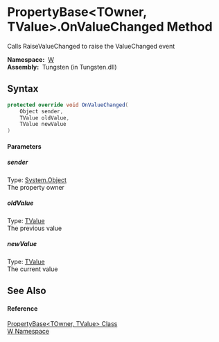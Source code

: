 PropertyBase&lt;TOwner, TValue>.OnValueChanged Method
=====================================================
   Calls RaiseValueChanged to raise the ValueChanged event

  **Namespace:**  [W][1]  
  **Assembly:**  Tungsten (in Tungsten.dll)

Syntax
------

```csharp
protected override void OnValueChanged(
	Object sender,
	TValue oldValue,
	TValue newValue
)
```

#### Parameters

##### *sender*
Type: [System.Object][2]  
The property owner

##### *oldValue*
Type: [TValue][3]  
The previous value

##### *newValue*
Type: [TValue][3]  
The current value


See Also
--------

#### Reference
[PropertyBase&lt;TOwner, TValue> Class][3]  
[W Namespace][1]  

[1]: ../README.md
[2]: http://msdn.microsoft.com/en-us/library/e5kfa45b
[3]: README.md